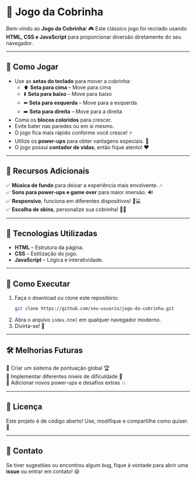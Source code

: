 # 🐍 Jogo da Cobrinha

Bem-vindo ao **Jogo da Cobrinha**! 🎮 Este clássico jogo foi recriado usando **HTML, CSS e JavaScript** para proporcionar diversão diretamente do seu navegador. 

---

## 🚀 Como Jogar

- Use as **setas do teclado** para mover a cobrinha:
  - ⬆️ **Seta para cima** – Move para cima
  - ⬇️ **Seta para baixo** – Move para baixo
  - ⬅️ **Seta para esquerda** – Move para a esquerda
  - ➡️ **Seta para direita** – Move para a direita
- Coma os **blocos coloridos** para crescer.
- Evite bater nas paredes ou em si mesmo.
- O jogo fica mais rápido conforme você cresce! ⚡
- Utilize os **power-ups** para obter vantagens especiais. 🎁
- O jogo possui **contador de vidas**, então fique atento! ❤️

---

## 🎵 Recursos Adicionais

✅ **Música de fundo** para deixar a experiência mais envolvente. 🎶  
✅ **Sons para power-ups e game over** para maior imersão. 🔊  
✅ **Responsivo**, funciona em diferentes dispositivos! 📱💻  
✅ **Escolha de skins**, personalize sua cobrinha! 🎨🐍

---

## 🎨 Tecnologias Utilizadas

- **HTML** – Estrutura da página.
- **CSS** – Estilização do jogo.
- **JavaScript** – Lógica e interatividade.

---

## 📂 Como Executar

1. Faça o download ou clone este repositório:
   ```bash
   git clone https://github.com/seu-usuario/jogo-da-cobrinha.git
   ```
2. Abra o arquivo `index.html` em qualquer navegador moderno.
3. Divirta-se! 🎉

---

## 🛠 Melhorias Futuras

🔹 Criar um sistema de pontuação global 🏆  
🔹 Implementar diferentes níveis de dificuldade 🎯  
🔹 Adicionar novos power-ups e desafios extras 💥

---

## 📜 Licença

Este projeto é de código aberto! Use, modifique e compartilhe como quiser. 🚀

---

## 📢 Contato

Se tiver sugestões ou encontrou algum bug, fique à vontade para abrir uma **issue** ou entrar em contato! 😃
